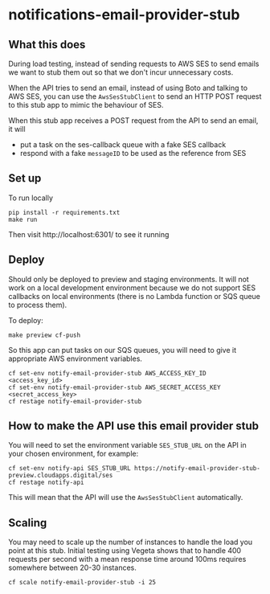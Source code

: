 # notifications-email-provider-stub

## What this does
During load testing, instead of sending requests to AWS SES to send emails we want to stub them out so that we don't incur unnecessary costs.

When the API tries to send an email, instead of using Boto and talking to AWS SES, you can use the `AwsSesStubClient` to send an HTTP POST request to this stub app to mimic the behaviour of SES. 

When this stub app receives a POST request from the API to send an email, it will
- put a task on the ses-callback queue with a fake SES callback 
- respond with a fake `messageID` to be used as the reference from SES


## Set up

To run locally

```
pip install -r requirements.txt
make run
```
Then visit http://localhost:6301/ to see it running

## Deploy

Should only be deployed to preview and staging environments. It will not work on a local development environment because we do not support SES callbacks on local environments (there is no Lambda function or SQS queue to process them).

To deploy:

`make preview cf-push`

So this app can put tasks on our SQS queues, you will need to give it appropriate AWS environment variables.

```
cf set-env notify-email-provider-stub AWS_ACCESS_KEY_ID <access_key_id>
cf set-env notify-email-provider-stub AWS_SECRET_ACCESS_KEY <secret_access_key>
cf restage notify-email-provider-stub
```

## How to make the API use this email provider stub

You will need to set the environment variable `SES_STUB_URL` on the API in your chosen environment, for example:

```
cf set-env notify-api SES_STUB_URL https://notify-email-provider-stub-preview.cloudapps.digital/ses
cf restage notify-api
```

This will mean that the API will use the `AwsSesStubClient` automatically.

## Scaling

You may need to scale up the number of instances to handle the load you point at this stub. Initial testing using Vegeta shows that to handle 400 requests per second with a mean response time around 100ms requires somewhere between 20-30 instances.

```
cf scale notify-email-provider-stub -i 25
```

